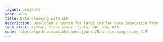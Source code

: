 ```yaml
---
layout: projects
year: 2024
title: Data Cleaning with LLM 
description: Developed a system for large tabular data imputation from textual documents. Created QA pairs based on functional dependencies from tables and stored embedded documents in a vector DB. Fine-tuned T5-large using the QA pairs along extracted context using Retrieval Augmented Generation (RAG) methodology, achieving a 20% improvement.
tech_stack: Python, Transformer, Vector DB, LLM, RAG
code: https://github.com/abhishekrajgaria/Data_cleaning_using_LLM
---
```

